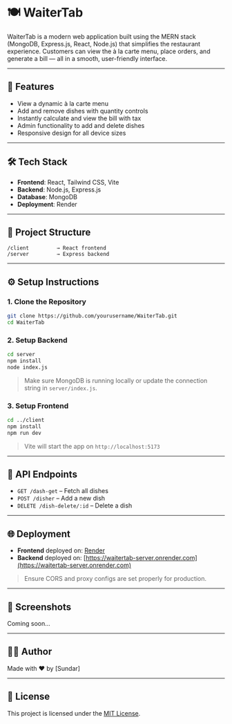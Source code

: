 # 🍽️ WaiterTab

WaiterTab is a modern web application built using the MERN stack (MongoDB, Express.js, React, Node.js) that simplifies the restaurant experience. Customers can view the à la carte menu, place orders, and generate a bill — all in a smooth, user-friendly interface.

---

## 🚀 Features

- View a dynamic à la carte menu
- Add and remove dishes with quantity controls
- Instantly calculate and view the bill with tax
- Admin functionality to add and delete dishes
- Responsive design for all device sizes

---

## 🛠️ Tech Stack

- **Frontend**: React, Tailwind CSS, Vite
- **Backend**: Node.js, Express.js
- **Database**: MongoDB
- **Deployment**: Render

---

## 📂 Project Structure

```
/client         → React frontend
/server         → Express backend
```

---

## ⚙️ Setup Instructions

### 1. Clone the Repository

```bash
git clone https://github.com/yourusername/WaiterTab.git
cd WaiterTab
```

### 2. Setup Backend

```bash
cd server
npm install
node index.js
```

> Make sure MongoDB is running locally or update the connection string in `server/index.js`.

### 3. Setup Frontend

```bash
cd ../client
npm install
npm run dev
```

> Vite will start the app on `http://localhost:5173`

---

## 🔗 API Endpoints

- `GET /dash-get` – Fetch all dishes
- `POST /disher` – Add a new dish
- `DELETE /dish-delete/:id` – Delete a dish

---

## 🌐 Deployment

- **Frontend** deployed on: [Render](https://render.com/)
- **Backend** deployed on: [https://waitertab-server.onrender.com](https://waitertab-server.onrender.com)

> Ensure CORS and proxy configs are set properly for production.

---

## 📸 Screenshots

Coming soon...

---

## 👨‍🍳 Author

Made with ❤️ by [Sundar]

---

## 📄 License

This project is licensed under the [MIT License](LICENSE).
